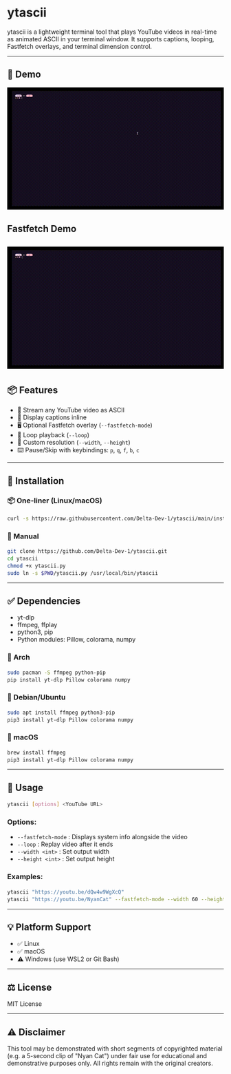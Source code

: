 # ytascii

ytascii is a lightweight terminal tool that plays YouTube videos in real-time as animated ASCII in your terminal window. It supports captions, looping, Fastfetch overlays, and terminal dimension control.

---

## 🎥 Demo

![Demo](demo.gif)


## Fastfetch Demo

![Demo](fastfetch-demo.gif)
---

## 📦 Features

- 🔗 Stream any YouTube video as ASCII
- 📝 Display captions inline
- 🖥️ Optional Fastfetch overlay (`--fastfetch-mode`)
- 🔁 Loop playback (`--loop`)
- 📐 Custom resolution (`--width`, `--height`)
- ⌨️ Pause/Skip with keybindings: `p`, `q`, `f`, `b`, `c`

---

## 🚀 Installation

### 📦 One-liner (Linux/macOS)
```bash
curl -s https://raw.githubusercontent.com/Delta-Dev-1/ytascii/main/install.sh | bash
```

### 🧰 Manual
```bash
git clone https://github.com/Delta-Dev-1/ytascii.git
cd ytascii
chmod +x ytascii.py
sudo ln -s $PWD/ytascii.py /usr/local/bin/ytascii
```

---

## ✅ Dependencies

- yt-dlp
- ffmpeg, ffplay
- python3, pip
- Python modules: Pillow, colorama, numpy

### 🐧 Arch
```bash
sudo pacman -S ffmpeg python-pip
pip install yt-dlp Pillow colorama numpy
```

### 🐧 Debian/Ubuntu
```bash
sudo apt install ffmpeg python3-pip
pip3 install yt-dlp Pillow colorama numpy
```

### 🍎 macOS
```bash
brew install ffmpeg
pip3 install yt-dlp Pillow colorama numpy
```

---

## 📖 Usage

```bash
ytascii [options] <YouTube URL>
```

### Options:
- `--fastfetch-mode` : Displays system info alongside the video
- `--loop` : Replay video after it ends
- `--width <int>` : Set output width
- `--height <int>` : Set output height

### Examples:
```bash
ytascii "https://youtu.be/dQw4w9WgXcQ"
ytascii "https://youtu.be/NyanCat" --fastfetch-mode --width 60 --height 30 --loop
```

---

## 💡 Platform Support

- ✅ Linux
- ✅ macOS
- ⚠️ Windows (use WSL2 or Git Bash)

---

## ⚖️ License

MIT License

---

## ⚠️ Disclaimer

This tool may be demonstrated with short segments of copyrighted material 
(e.g. a 5-second clip of "Nyan Cat") under fair use for educational and 
demonstrative purposes only. All rights remain with the original creators.
